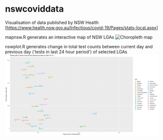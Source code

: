 # nswcoviddata
Visualisation of data published by NSW Health [https://www.health.nsw.gov.au/Infectious/covid-19/Pages/stats-local.aspx]

mapnsw.R generates an interactive map of NSW LGAs
![Choropleth map](https://raw.githubusercontent.com/bqkr/nswcoviddata/main/examples/15july.png)

nswplot.R generates change in total test counts between current day and previous day ('tests in last 24 hour period') of selected LGAs 
![Testing rates](https://raw.githubusercontent.com/bqkr/nswcoviddata/main/examples/testingrates15july.png)
